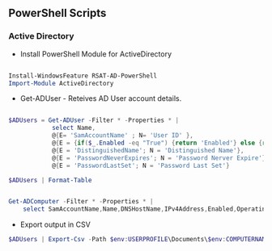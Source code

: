

## PowerShell Scripts


### Active Directory

- Install PowerShell Module for ActiveDirectory
```PowerShell

Install-WindowsFeature RSAT-AD-PowerShell
Import-Module ActiveDirectory
```


- Get-ADUser - Reteives AD User account details.

```PowerShell

$ADUsers = Get-ADUser -Filter * -Properties * |
            select Name,
            @{E= 'SamAccountName' ; N= 'User ID' },
            @{E = {if($_.Enabled -eq "True") {return 'Enabled'} else {return 'Disabled'} }; N = 'Status'},
            @{E = 'DistinguishedName'; N = 'Distinguished Name'},
            @{E = 'PasswordNeverExpires'; N = 'Password Nerver Expire'},
            @{E = 'PasswordLastSet'; N = 'Password Last Set'}

$ADUsers | Format-Table


Get-ADComputer -Filter * -Properties * |
    select SamAccountName,Name,DNSHostName,IPv4Address,Enabled,OperatingSystem,PrimaryGroup,MemberOf,LastLogonDate,LastBadPasswordAttempt | Format-Table


```


 - Export output in CSV

```PowerShell
$ADUsers | Export-Csv -Path $env:USERPROFILE\Documents\$env:COMPUTERNAME.csv -NoTypeInformation

```
